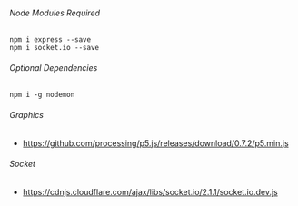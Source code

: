 ###### Node Modules Required
```
npm i express --save
npm i socket.io --save
```
###### Optional Dependencies
```
npm i -g nodemon
```
###### Graphics

- https://github.com/processing/p5.js/releases/download/0.7.2/p5.min.js

###### Socket

- https://cdnjs.cloudflare.com/ajax/libs/socket.io/2.1.1/socket.io.dev.js
